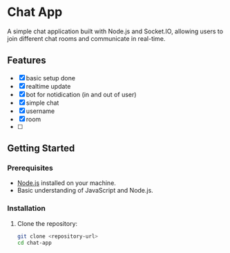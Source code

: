# Chat App

A simple chat application built with Node.js and Socket.IO, allowing users to join different chat rooms and communicate in real-time.

## Features
- [x] basic setup done
- [x] realtime update
- [x] bot for notidication (in and out of user) 
- [x] simple chat 
- [x] username
- [x] room
- [ ] 

## Getting Started

### Prerequisites

- [Node.js](https://nodejs.org/) installed on your machine.
- Basic understanding of JavaScript and Node.js.

### Installation

1. Clone the repository:
   ```bash
   git clone <repository-url>
   cd chat-app
